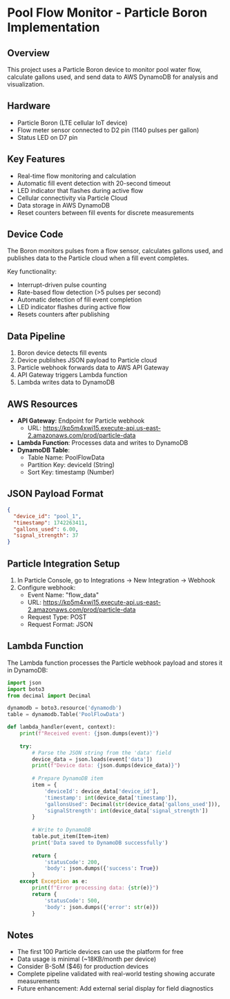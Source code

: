 # Pool Flow Monitor - Particle Boron Implementation

## Overview
This project uses a Particle Boron device to monitor pool water flow, calculate gallons used, and send data to AWS DynamoDB for analysis and visualization.

## Hardware
- Particle Boron (LTE cellular IoT device)
- Flow meter sensor connected to D2 pin (1140 pulses per gallon)
- Status LED on D7 pin

## Key Features
- Real-time flow monitoring and calculation
- Automatic fill event detection with 20-second timeout
- LED indicator that flashes during active flow
- Cellular connectivity via Particle Cloud
- Data storage in AWS DynamoDB
- Reset counters between fill events for discrete measurements

## Device Code
The Boron monitors pulses from a flow sensor, calculates gallons used, and publishes data to the Particle cloud when a fill event completes.

Key functionality:
- Interrupt-driven pulse counting
- Rate-based flow detection (>5 pulses per second)
- Automatic detection of fill event completion
- LED indicator flashes during active flow
- Resets counters after publishing

## Data Pipeline
1. Boron device detects fill events
2. Device publishes JSON payload to Particle cloud
3. Particle webhook forwards data to AWS API Gateway
4. API Gateway triggers Lambda function
5. Lambda writes data to DynamoDB

## AWS Resources
- **API Gateway**: Endpoint for Particle webhook
  - URL: https://kp5m4xwi15.execute-api.us-east-2.amazonaws.com/prod/particle-data
- **Lambda Function**: Processes data and writes to DynamoDB
- **DynamoDB Table**: 
  - Table Name: PoolFlowData
  - Partition Key: deviceId (String)
  - Sort Key: timestamp (Number)

## JSON Payload Format
```json
{
  "device_id": "pool_1",
  "timestamp": 1742263411,
  "gallons_used": 6.00,
  "signal_strength": 37
}
```

## Particle Integration Setup
1. In Particle Console, go to Integrations → New Integration → Webhook
2. Configure webhook:
   - Event Name: "flow_data"
   - URL: https://kp5m4xwi15.execute-api.us-east-2.amazonaws.com/prod/particle-data
   - Request Type: POST
   - Request Format: JSON

## Lambda Function
The Lambda function processes the Particle webhook payload and stores it in DynamoDB:

```python
import json
import boto3
from decimal import Decimal

dynamodb = boto3.resource('dynamodb')
table = dynamodb.Table('PoolFlowData')

def lambda_handler(event, context):
    print(f"Received event: {json.dumps(event)}")
    
    try:
        # Parse the JSON string from the 'data' field
        device_data = json.loads(event['data'])
        print(f"Device data: {json.dumps(device_data)}")
        
        # Prepare DynamoDB item
        item = {
            'deviceId': device_data['device_id'],
            'timestamp': int(device_data['timestamp']),
            'gallonsUsed': Decimal(str(device_data['gallons_used'])),
            'signalStrength': int(device_data['signal_strength'])
        }
        
        # Write to DynamoDB
        table.put_item(Item=item)
        print('Data saved to DynamoDB successfully')
        
        return {
            'statusCode': 200,
            'body': json.dumps({'success': True})
        }
    except Exception as e:
        print(f"Error processing data: {str(e)}")
        return {
            'statusCode': 500,
            'body': json.dumps({'error': str(e)})
        }
```

## Notes
- The first 100 Particle devices can use the platform for free
- Data usage is minimal (~18KB/month per device)
- Consider B-SoM ($46) for production devices
- Complete pipeline validated with real-world testing showing accurate measurements
- Future enhancement: Add external serial display for field diagnostics